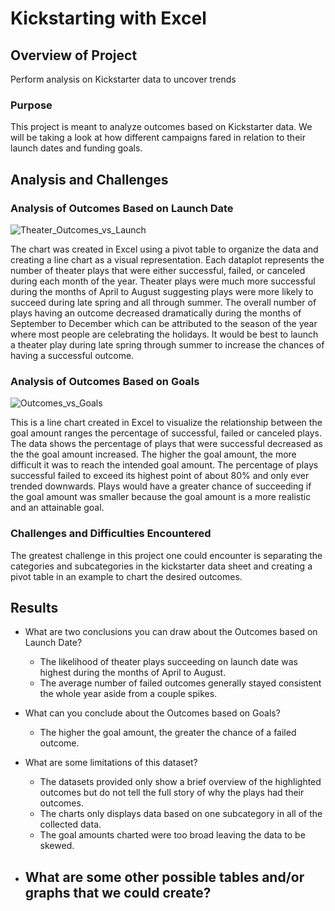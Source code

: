 # **Kickstarting with Excel**

## **Overview of Project**

Perform analysis on Kickstarter data to uncover trends

### **Purpose**

This project is meant to analyze outcomes based on Kickstarter data. We will be taking a look at how different campaigns fared in relation to their launch dates and funding goals. 

## **Analysis and Challenges**

### Analysis of Outcomes Based on Launch Date

![Theater_Outcomes_vs_Launch](https://user-images.githubusercontent.com/86776606/173473088-0946be27-74dd-4dc6-b64a-ee3fe0f029d6.png)

The chart was created in Excel using a pivot table to organize the data and creating a line chart as a visual representation. Each dataplot represents the number of theater plays that were either successful, failed, or canceled during each month of the year. Theater plays were much more successful during the months of April to August suggesting plays were more likely to succeed during late spring and all through summer. The overall number of plays having an outcome decreased dramatically during the months of September to December which can be attributed to the season of the year where most people are celebrating the holidays. It would be best to launch a theater play during late spring through summer to increase the chances of having a successful outcome. 

### Analysis of Outcomes Based on Goals

![Outcomes_vs_Goals](https://user-images.githubusercontent.com/86776606/173473130-72dd918c-63bf-47ca-9ce8-60fb87bcf800.png)

This is a line chart created in Excel to visualize the relationship between the goal amount ranges the percentage of successful, failed or canceled plays. The data shows the percentage of plays that were successful decreased as the the goal amount increased. The higher the goal amount, the more difficult it was to reach the intended goal amount. The percentage of plays successful failed to exceed its highest point of about 80% and only ever trended downwards. Plays would have a greater chance of succeeding if the goal amount was smaller because the goal amount is a more realistic and an attainable goal.

### Challenges and Difficulties Encountered

The greatest challenge in this project one could encounter is separating the categories and subcategories in the kickstarter data sheet and creating a pivot table in an example to chart the desired outcomes.

## Results

- What are two conclusions you can draw about the Outcomes based on Launch Date?
  - The likelihood of theater plays succeeding on launch date was highest during the months of April to August.
  - The average number of failed outcomes generally stayed consistent the whole year aside from a couple spikes.

- What can you conclude about the Outcomes based on Goals?
  - The higher the goal amount, the greater the chance of a failed outcome.

- What are some limitations of this dataset?
  - The datasets provided only show a brief overview of the highlighted outcomes but do not tell the full story of why the plays had their outcomes.
  - The charts only displays data based on one subcategory in all of the collected data.
  - The goal amounts charted were too broad leaving the data to be skewed. 

- What are some other possible tables and/or graphs that we could create?
  - 
